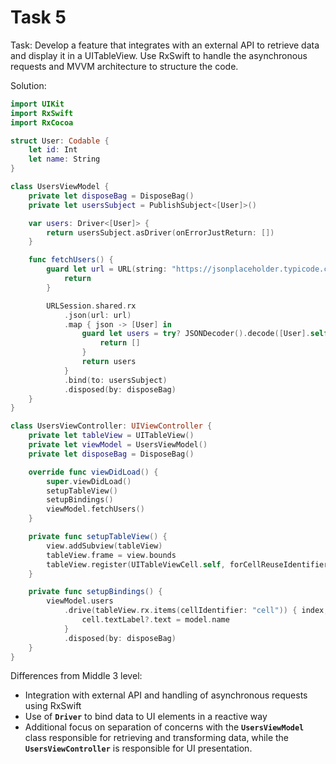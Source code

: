 # Task 5

Task: Develop a feature that integrates with an external API to retrieve data
and display it in a UITableView. Use RxSwift to handle the asynchronous requests
and MVVM architecture to structure the code.

Solution:

```swift
import UIKit
import RxSwift
import RxCocoa

struct User: Codable {
    let id: Int
    let name: String
}

class UsersViewModel {
    private let disposeBag = DisposeBag()
    private let usersSubject = PublishSubject<[User]>()

    var users: Driver<[User]> {
        return usersSubject.asDriver(onErrorJustReturn: [])
    }

    func fetchUsers() {
        guard let url = URL(string: "https://jsonplaceholder.typicode.com/users") else {
            return
        }

        URLSession.shared.rx
            .json(url: url)
            .map { json -> [User] in
                guard let users = try? JSONDecoder().decode([User].self, from: json as! Data) else {
                    return []
                }
                return users
            }
            .bind(to: usersSubject)
            .disposed(by: disposeBag)
    }
}

class UsersViewController: UIViewController {
    private let tableView = UITableView()
    private let viewModel = UsersViewModel()
    private let disposeBag = DisposeBag()

    override func viewDidLoad() {
        super.viewDidLoad()
        setupTableView()
        setupBindings()
        viewModel.fetchUsers()
    }

    private func setupTableView() {
        view.addSubview(tableView)
        tableView.frame = view.bounds
        tableView.register(UITableViewCell.self, forCellReuseIdentifier: "cell")
    }

    private func setupBindings() {
        viewModel.users
            .drive(tableView.rx.items(cellIdentifier: "cell")) { index, model, cell in
                cell.textLabel?.text = model.name
            }
            .disposed(by: disposeBag)
    }
}
```

Differences from Middle 3 level:

-   Integration with external API and handling of asynchronous requests using
    RxSwift
-   Use of **`Driver`** to bind data to UI elements in a reactive way
-   Additional focus on separation of concerns with the **`UsersViewModel`**
    class responsible for retrieving and transforming data, while the
    **`UsersViewController`** is responsible for UI presentation.
